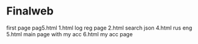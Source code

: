 # Finalweb
first page pag5.html
1.html log reg page
2.html search json
4.html rus eng
5.html main page with my acc
6.html my acc page
